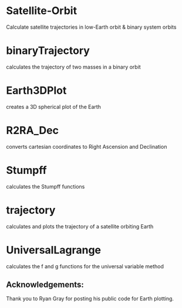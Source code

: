 # Satellite-Orbit
Calculate satellite trajectories in low-Earth orbit & binary system orbits

# binaryTrajectory
calculates the trajectory of two masses in a binary orbit

# Earth3DPlot
creates a 3D spherical plot of the Earth

# R2RA_Dec
converts cartesian coordinates to Right Ascension and Declination

# Stumpff
calculates the Stumpff functions

# trajectory
calculates and plots the trajectory of a satellite orbiting Earth

# UniversalLagrange
calculates the f and g functions for the universal variable method

## Acknowledgements:

Thank you to Ryan Gray for posting his public code for Earth plotting.
